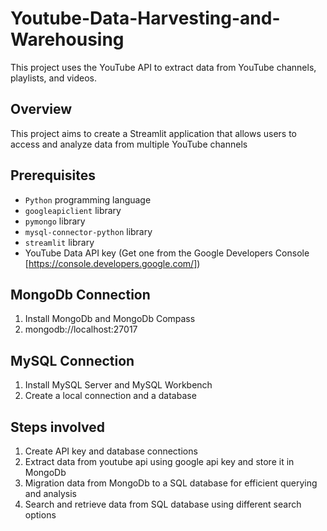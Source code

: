 # Youtube-Data-Harvesting-and-Warehousing

This project uses the YouTube API to extract data from YouTube channels, playlists, and videos.

## Overview

This project aims to create a Streamlit application that allows users to access and analyze data from multiple YouTube channels

## Prerequisites

- `Python` programming language
- `googleapiclient` library
- `pymongo` library
- `mysql-connector-python` library
- `streamlit` library
- YouTube Data API key (Get one from the Google Developers Console [https://console.developers.google.com/])

## MongoDb Connection

1. Install MongoDb and MongoDb Compass
2. mongodb://localhost:27017

## MySQL Connection

1. Install MySQL Server and MySQL Workbench
2. Create a local connection and a database

## Steps involved

1. Create API key and database connections
2. Extract data from youtube api using google api key and store it in MongoDb
3. Migration data from MongoDb to a SQL database for efficient querying and analysis
4. Search and retrieve data from SQL database using different search options

